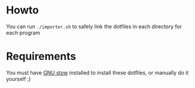 # Howto
You can run `./importer.sh` to safely link the dotfiles in each directory for each program

# Requirements

You must have [GNU stow](https://www.gnu.org/software/stow/) installed to install these dotfiles, or manually do it yourself ;)
